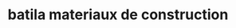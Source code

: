 ---
title: "batila materiaux de construction"
url: /gonaives-acifa/batila-materiaux-de-construction/
shop: hardware
---